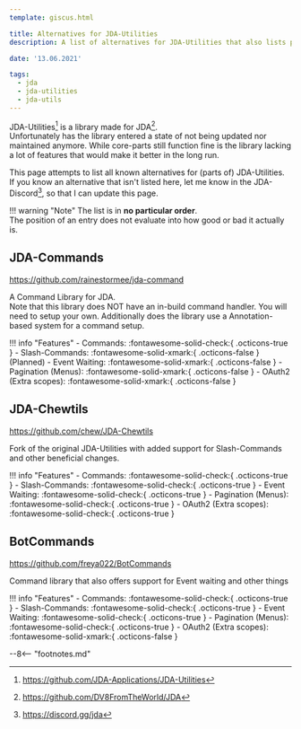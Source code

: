 ```yaml
---
template: giscus.html

title: Alternatives for JDA-Utilities
description: A list of alternatives for JDA-Utilities that also lists pros and cons

date: '13.06.2021'

tags:
  - jda
  - jda-utilities
  - jda-utils
---
```


[^1]: https://github.com/JDA-Applications/JDA-Utilities
[^2]: https://github.com/DV8FromTheWorld/JDA
[^3]: https://discord.gg/jda

JDA-Utilities[^1] is a library made for JDA[^2].  
Unfortunately has the library entered a state of not being updated nor maintained anymore. While core-parts still function fine is the library lacking a lot of features that would make it better in the long run.

This page attempts to list all known alternatives for (parts of) JDA-Utilities.  
If you know an alternative that isn't listed here, let me know in the JDA-Discord[^3], so that I can update this page.

!!! warning "Note"
    The list is in **no particular order**.  
    The position of an entry does not evaluate into how good or bad it actually is.

## JDA-Commands
https://github.com/rainestormee/jda-command

A Command Library for JDA.  
Note that this library does NOT have an in-build command handler. You will need to setup your own. Additionally does the library use a Annotation-based system for a command setup.

!!! info "Features"
    - Commands: :fontawesome-solid-check:{ .octicons-true }
    - Slash-Commands: :fontawesome-solid-xmark:{ .octicons-false } (Planned)
    - Event Waiting: :fontawesome-solid-xmark:{ .octicons-false }
    - Pagination (Menus): :fontawesome-solid-xmark:{ .octicons-false }
    - OAuth2 (Extra scopes): :fontawesome-solid-xmark:{ .octicons-false }

## JDA-Chewtils
https://github.com/chew/JDA-Chewtils

Fork of the original JDA-Utilities with added support for Slash-Commands and other beneficial changes.

!!! info "Features"
    - Commands: :fontawesome-solid-check:{ .octicons-true }
    - Slash-Commands: :fontawesome-solid-check:{ .octicons-true }
    - Event Waiting: :fontawesome-solid-check:{ .octicons-true }
    - Pagination (Menus): :fontawesome-solid-check:{ .octicons-true }
    - OAuth2 (Extra scopes): :fontawesome-solid-check:{ .octicons-true }

## BotCommands
https://github.com/freya022/BotCommands

Command library that also offers support for Event waiting and other things

!!! info "Features"
    - Commands: :fontawesome-solid-check:{ .octicons-true }
    - Slash-Commands: :fontawesome-solid-check:{ .octicons-true }
    - Event Waiting: :fontawesome-solid-check:{ .octicons-true }
    - Pagination (Menus): :fontawesome-solid-check:{ .octicons-true }
    - OAuth2 (Extra scopes): :fontawesome-solid-xmark:{ .octicons-false }

--8<-- "footnotes.md"
